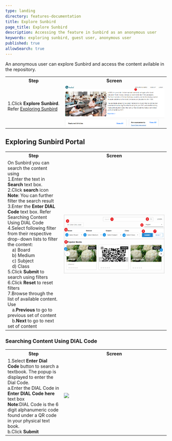 ```yaml
---
type: landing
directory: features-documentation
title: Explore Sunbird
page_title: Explore Sunbird
description: Accessing the feature in Sunbird as an anonymous user 
keywords: exploring sunbird, guest user, anonymous user
published: true
allowSearch: true
---
```

An anonymous user can explore Sunbird and access the content avilable in the repository. 

<table>
	<tr>
		<th style="width:35%;">Step</th>
		<th style="width:65%;">Screen</th>
	</tr>
	<tr>
		<td>1.Click <b>Explore Sunbird</b>. Refer <a href="pages/features-documentation/explore_sunbird#exploring-sunbird-portal">Exploring Sunbird</a> 
    </td>
	  <td><img src="pages/features-documentation/images/explore_sunbird/explore_sunbird.png"></td>
	</tr>
</table>
	
## Exploring Sunbird Portal

<table>
  <tr>
    <th style="width:35%;"><b>Step</b></th>
    <th style="width:65%;"><b>Screen</b></th>
  </tr>
  <tr>
   <td>On Sunbird you can search the content using
   <br>1.Enter the text in <b>Search</b> text box. 
   <br>2.Click <b>search</b> icon 
   <br><b>Note</b>: You can further filter the search result
   <br>3.Enter the <b>Enter DIAL Code</b> text box. Refer Searching Content Using DIAL Code
   <br>4.Select following filter from their respective drop-down lists to filter the content: 
     <br>&emsp;a) Board 
     <br>&emsp;b) Medium  
     <br>&emsp;c) Subject 
     <br>&emsp;d) Class 
   <br>5.Click <b>Submit</b> to search using filters
   <br>6.Click <b>Reset</b> to reset filters 
   <br>7.Browse through the list of available content. Use 
   <br>&emsp;a.<b>Previous</b> to go to previous set of content 
   <br>&emsp;b.<b>Next</b> to go to next set of content 
   </td>
   <td><img src="pages/features-documentation/images/explore_sunbird/exploring_sunbird.png">
   </td>
	</tr>
</table>

   
### Searching Content Using DIAL Code

<table>
  <tr>
    <th style="width:35%;"><b>Step</b></th>
    <th style="width:65%;"><b>Screen</b></th>
  </tr>
  <tr>
  <td>1.Select <b>Enter Dial Code</b> button to search a textbook. The popup is displayed to enter the Dial Code.
  <br>a.Enter the DIAL Code in <b>Enter DIAL Code here</b> text box
  <br><b>Note</b>:DIAL Code is the 6 digit alphanumeric code found under a QR code in your physical text book. 
  <br>b.Click <b>Submit</b>
  <td><img src="pages/features-documentation/images/explore_sunbird/explore_sunbird_dial.png"></td>
	</tr>
</table>
   
